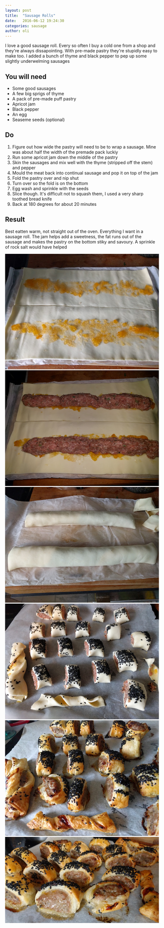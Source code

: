 ```yaml
---
layout: post
title:  "Sausage Rolls"
date:   2016-06-12 19:24:30
categories: sausage
author: oli
---
```


I love a good sausage roll.  Every so often I buy a cold one from a shop and they're always dissapointing.  With pre-made pastry they're stupidly easy to make too.  I added a bunch of thyme and black pepper to pep up some slightly underwelming sausages


## You will need

* Some good sausages
* A few big sprigs of thyme
* A pack of pre-made puff pastry
* Apricot jam
* Black pepper
* An egg
* Seaseme seeds (optional)


## Do

1. Figure out how wide the pastry will need to be to wrap a sausage. Mine was about half the width of the premade pack luckiy
2. Run some apricot jam down the middle of the pastry
3. Skin the sausages and mix well with the thyme (stripped off the stem) and pepper
4. Mould the meat back into continual sausage and pop it on top of the jam
5. Fold the pastry over and nip shut
6. Turn over so the fold is on the bottom
7. Egg wash and sprinkle with the seeds
8. Slice though.  It's difficult not to squash them, I used a very sharp toothed bread knife
9. Back at 180 degrees for about 20 minutes


## Result

Best eatten warm, not straight out of the oven. Everything I want in a sausage roll.  The jam helps add a sweetness, the fat runs out of the sausage and makes the pastry on the bottom stiky and savoury.  A sprinkle of rock salt would have helped

![Jam on pastry](/images/sausage-roll/sausage-roll-1.jpg)
![Be better at lining things up than me](/images/sausage-roll/sausage-roll-2.jpg)
![Trimmed ends](/images/sausage-roll/sausage-roll-3.jpg)
![Egg washed and sprinkled](/images/sausage-roll/sausage-roll-4.jpg)
![Fresh from the oven](/images/sausage-roll/sausage-roll-5.jpg)
![For the appreciating of the gooey savouriness](/images/sausage-roll/sausage-roll-6.jpg)
